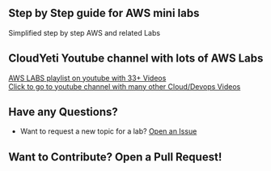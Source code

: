 ## Step by Step guide for AWS mini labs

Simplified step by step AWS and related Labs

## CloudYeti Youtube channel with lots of AWS Labs
[AWS LABS playlist on youtube with 33+ Videos](https://www.youtube.com/playlist?list=PLQP5dDPLts64M0nMnvHJ6qmbYUhHPlcc0)\
[Click to go to youtube channel with many other Cloud/Devops Videos](https://www.youtube.com/channel/UCbbp2FFbVQkuFYTJCZ92JQg)

## Have any Questions?
- Want to request a new topic for a lab? 
[Open an Issue](https://github.com/Cloud-Yeti/aws-labs/issues/new)

## Want to Contribute? Open a Pull Request!
